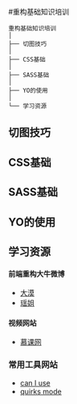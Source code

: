 #重构基础知识培训


    重构基础知识培训
    │  
    ├── 切图技巧
    │
    ├── CSS基础
    │
    ├── SASS基础
    │
    ├── YO的使用
    │
    └── 学习资源


## 切图技巧

## CSS基础

## SASS基础

## YO的使用

## 学习资源

#### 前端重构大牛微博

* [大漠](http://www.w3cplus.com/)
* [瑶姐](http://www.doyoe.com/)

#### 视频网站

* [慕课网](http://www.imooc.com/)


### 常用工具网站

* [can I use](http://caniuse.com/)
* [quirks mode](http://www.quirksmode.org/)
